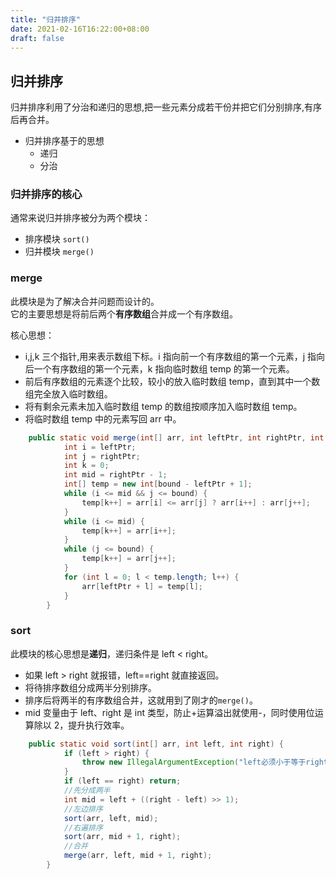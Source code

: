 ```yaml
---
title: "归并排序"
date: 2021-02-16T16:22:00+08:00
draft: false
---
```


## 归并排序

归并排序利用了分治和递归的思想,把一些元素分成若干份并把它们分别排序,有序后再合并。

- 归并排序基于的思想
  - 递归
  - 分治

### 归并排序的核心

通常来说归并排序被分为两个模块：

- 排序模块 `sort()`
- 归并模块 `merge()`

### merge

此模块是为了解决合并问题而设计的。<br>
它的主要思想是将前后两个**有序数组**合并成一个有序数组。<br>

核心思想：<br>

- i,j,k 三个指针,用来表示数组下标。i 指向前一个有序数组的第一个元素，j 指向后一个有序数组的第一个元素，k 指向临时数组 temp 的第一个元素。
- 前后有序数组的元素逐个比较，较小的放入临时数组 temp，直到其中一个数组完全放入临时数组。
- 将有剩余元素未加入临时数组 temp 的数组按顺序加入临时数组 temp。
- 将临时数组 temp 中的元素写回 arr 中。

```java
    public static void merge(int[] arr, int leftPtr, int rightPtr, int bound) {
            int i = leftPtr;
            int j = rightPtr;
            int k = 0;
            int mid = rightPtr - 1;
            int[] temp = new int[bound - leftPtr + 1];
            while (i <= mid && j <= bound) {
                temp[k++] = arr[i] <= arr[j] ? arr[i++] : arr[j++];
            }
            while (i <= mid) {
                temp[k++] = arr[i++];
            }
            while (j <= bound) {
                temp[k++] = arr[j++];
            }
            for (int l = 0; l < temp.length; l++) {
                arr[leftPtr + l] = temp[l];
            }
        }
```

### sort

此模块的核心思想是**递归**，递归条件是 left < right。<br>

- 如果 left > right 就报错，left==right 就直接返回。
- 将待排序数组分成两半分别排序。
- 排序后将两半的有序数组合并，这就用到了刚才的`merge()`。
- mid 变量由于 left、right 是 int 类型，防止+运算溢出就使用-，同时使用位运算除以 2，提升执行效率。

```java
    public static void sort(int[] arr, int left, int right) {
            if (left > right) {
                throw new IllegalArgumentException("left必须小于等于right");
            }
            if (left == right) return;
            //先分成两半
            int mid = left + ((right - left) >> 1);
            //左边排序
            sort(arr, left, mid);
            //右遍排序
            sort(arr, mid + 1, right);
            //合并
            merge(arr, left, mid + 1, right);
        }
```
